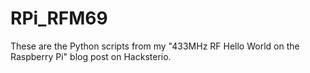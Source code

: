 # RPi_RFM69
These are the Python scripts from my "433MHz RF Hello World on the Raspberry Pi" blog post on Hacksterio.
